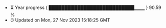 - ⏳ Year progress { ███████████████████████████▁▁▁ } 90.59 %
- ⏰ Updated on Mon, 27 Nov 2023 15:18:25 GMT


